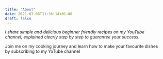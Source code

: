 ```yaml
---
title: "About"
date: 2021-07-06T11:36:14+01:00
draft: false
---
```

*I share simple and delicious beginner friendly recipes on my YouTube channel, explained clearly step by step to guarantee your success.*

Join me on my cooking journey and learn how to make your favourite dishes by subscribing to my YoTube channel